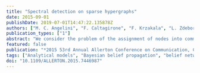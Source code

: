 ```yaml
---
title: "Spectral detection on sparse hypergraphs"
date: 2015-09-01
publishDate: 2019-07-01T14:47:22.135878Z
authors: ["M. C. Angelini", "F. Caltagirone", "F. Krzakala", "L. Zdeborová"]
publication_types: ["1"]
abstract: "We consider the problem of the assignment of nodes into communities from a set of hyperedges, where every hyperedge is a noisy observation of the community assignment of the adjacent nodes. We focus in particular on the sparse regime where the number of edges is of the same order as the number of vertices. We propose a spectral method based on a generalization of the non-backtracking Hashimoto matrix into hypergraphs. We analyze its performance on a planted generative model and compare it with other spectral methods and with Bayesian belief propagation (which was conjectured to be asymptotically optimal for this model). We conclude that the proposed spectral method detects communities whenever belief propagation does, while having the important advantages to be simpler, entirely nonparametric, and to be able to learn the rule according to which the hyperedges were generated without prior information."
featured: false
publication: "*2015 53rd Annual Allerton Conference on Communication, Control, and Computing (Allerton)*"
tags: ["Analytical models", "Bayesian belief propagation", "belief networks", "Belief propagation", "community assignment", "community detection", "Eigenvalues and eigenfunctions", "graph theory", "hyperedges", "Kernel", "matrix algebra", "node assignment problem", "Noise measurement", "nonbacktracking Hashimoto matrix generalization", "pattern clustering", "planted generative model", "sparse hypergraphs", "Sparse matrices", "spectral detection", "spectral method", "Stochastic processes"]
doi: "10.1109/ALLERTON.2015.7446987"
---
```


